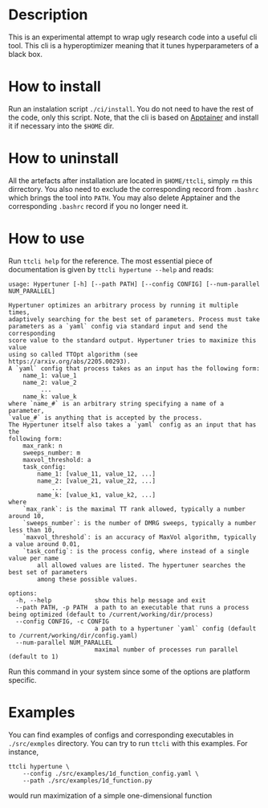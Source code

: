 # Description

This is an experimental attempt to wrap ugly research code into a useful cli tool.
This cli is a hyperoptimizer meaning that it tunes hyperparameters of a black box.

# How to install

Run an instalation script `./ci/install`. You do not need to have the rest of the code, only this script. Note, that the cli is based on [Apptainer](https://apptainer.org/) and install it if necessary into the `$HOME` dir.

# How to uninstall

All the artefacts after installation are located in `$HOME/ttcli`, simply `rm` this dirrectory. You also need to exclude the corresponding record from `.bashrc` which brings the tool into `PATH`. You may also delete Apptainer and the corresponding `.bashrc` record if you no longer need it.

# How to use

Run `ttcli help` for the reference.
The most essential piece of documentation is given by `ttcli hypertune --help` and reads:

```
usage: Hypertuner [-h] [--path PATH] [--config CONFIG] [--num-parallel NUM_PARALLEL]

Hypertuner optimizes an arbitrary process by running it multiple times,
adaptively searching for the best set of parameters. Process must take
parameters as a `yaml` config via standard input and send the corresponding
score value to the standard output. Hypertuner tries to maximize this value
using so called TTOpt algorithm (see https://arxiv.org/abs/2205.00293).
A `yaml` config that process takes as an input has the following form:
    name_1: value_1
    name_2: value_2
         ...
    name_k: value_k
where `name_#` is an arbitrary string specifying a name of a parameter,
`value_#` is anything that is accepted by the process.
The Hypertuner itself also takes a `yaml` config as an input that has the
following form:
    max_rank: n
    sweeps_number: m
    maxvol_threshold: a
    task_config:
        name_1: [value_11, value_12, ...]
        name_2: [value_21, value_22, ...]
            ...
        name_k: [value_k1, value_k2, ...]
where
    `max_rank`: is the maximal TT rank allowed, typically a number around 10,
    `sweeps_number`: is the number of DMRG sweeps, typically a number less than 10,
    `maxvol_threshold`: is an accuracy of MaxVol algorithm, typically a value around 0.01,
    `task_config`: is the process config, where instead of a single value per name
        all allowed values are listed. The hypertuner searches the best set of parameters
        among these possible values.

options:
  -h, --help            show this help message and exit
  --path PATH, -p PATH  a path to an executable that runs a process being optimized (default to /current/working/dir/process)
  --config CONFIG, -c CONFIG
                        a path to a hypertuner `yaml` config (default to /current/working/dir/config.yaml)
  --num-parallel NUM_PARALLEL
                        maximal number of processes run parallel (default to 1)
```
Run this command in your system since some of the options are platform specific.

# Examples

You can find examples of configs and corresponding executables in `./src/exmples` directory. You can try to run `ttcli` with this examples. For instance,
```
ttcli hypertune \
    --config ./src/examples/1d_function_config.yaml \
    --path ./src/examples/1d_function.py
```
would run maximization of a simple one-dimensional function